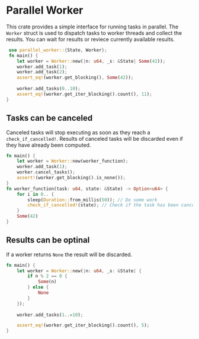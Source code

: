 # Parallel Worker
This crate provides a simple interface for running tasks in parallel.
The `Worker` struct is used to dispatch tasks to worker threads and collect the results.
You can wait for results or reviece currently available results.
```rust
 use parallel_worker::{State, Worker};
 fn main() {
    let worker = Worker::new(|n: u64, _s: &State| Some(42));
    worker.add_task(1);
    worker.add_task(2);
    assert_eq!(worker.get_blocking(), Some(42));
    
    worker.add_tasks(0..10);
    assert_eq!(worker.get_iter_blocking().count(), 11);
}
```
## Tasks can be canceled
Canceled tasks will stop executing as soon as they reach a `check_if_cancelled!`.
Results of canceled tasks will be discarded even if they have already been computed.   
```rust
fn main() {
    let worker = Worker::new(worker_function);
    worker.add_task(1);
    worker.cancel_tasks();
    assert!(worker.get_blocking().is_none());
}
fn worker_function(task: u64, state: &State) -> Option<u64> {
    for i in 0.. {
        sleep(Duration::from_millis(50)); // Do some work
        check_if_cancelled!(state); // Check if the task has been canceled
    }
    Some(42)
}
```
## Results can be optinal
If a worker returns `None` the result will be discarded. 
```rust
fn main() {
    let worker = Worker::new(|n: u64, _s: &State| {
        if n % 2 == 0 {
            Some(n)
        } else {
            None
        }
    });
    
    worker.add_tasks(1..=10);

    assert_eq!(worker.get_iter_blocking().count(), 5); 
}
```
